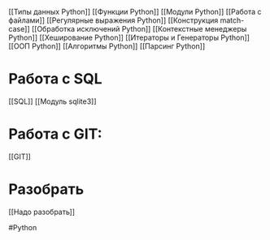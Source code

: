 [[Типы данных Python]]
[[Функции Python]]
[[Модули Python]]
[[Работа с файлами]]
[[Регулярные выражения Python]]
[[Конструкция match-case]]
[[Обработка исключений Python]]
[[Контекстные менеджеры Python]]
[[Хеширование Python]]
[[Итераторы и Генераторы Python]]
[[ООП Python]]
[[Алгоритмы Python]]
[[Парсинг Python]]
# Работа с SQL
[[SQL]]
[[Модуль sqlite3]]

# Работа с GIT:
[[GIT]]



# Разобрать

[[Надо разобрать]]

#Python 